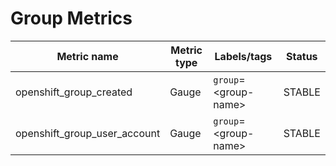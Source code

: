 # Group Metrics

| Metric name| Metric type | Labels/tags | Status |
| ---------- | ----------- | ----------- | ----------- |
| openshift_group_created | Gauge | `group`=&lt;group-name&gt;| STABLE |
| openshift_group_user_account | Gauge | `group`=&lt;group-name&gt; | STABLE |